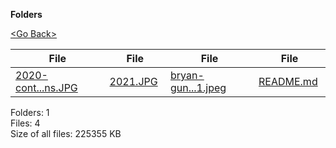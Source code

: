 **Folders**

[&lt;Go Back&gt;](../right.html)

  

<table><thead><tr class="header"><th><strong>File</strong></th><th><strong>File</strong></th><th><strong>File</strong></th><th><strong>File</strong></th></tr></thead><tbody><tr class="odd"><td><a href="2020-contributions.JPG">2020-cont...ns.JPG</a> </td><td><a href="2021.JPG">2021.JPG</a> </td><td><a href="bryan-guner-resume-2021.jpeg">bryan-gun...1.jpeg</a> </td><td><a href="README.md">README.md</a> </td></tr></tbody></table>

Folders: 1  
Files: 4  
Size of all files: 225355 KB
